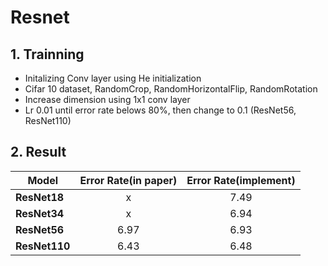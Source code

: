 # Resnet
 
## 1. Trainning
 - Initalizing Conv layer using He initialization
 - Cifar 10 dataset, RandomCrop, RandomHorizontalFlip, RandomRotation
 - Increase dimension using 1x1 conv layer
 - Lr 0.01 until error rate belows 80%, then change to 0.1 (ResNet56, ResNet110)

## 2. Result
Model | Error Rate(in paper) | Error Rate(implement)
---|:---:|:---:
**ResNet18** | x | 7.49 
**ResNet34** | x | 6.94 
**ResNet56** | 6.97 | 6.93
**ResNet110** | 6.43 | 6.48
